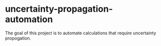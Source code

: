# uncertainty-propagation-automation

The goal of this project is to automate calculations that require uncertainty propogation.
